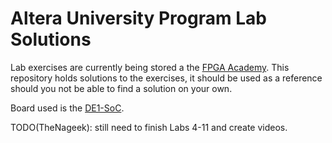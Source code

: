 # Altera University Program Lab Solutions

Lab exercises are currently being stored a the [FPGA Academy](https://fpgacademy.org/courses.html). This repository holds solutions to the exercises, it should be used as a reference should you not be able to find a solution on your own. 

Board used is the [DE1-SoC](https://www.terasic.com.tw/cgi-bin/page/archive.pl?Language=English&No=836).

TODO(TheNageek): still need to finish Labs 4-11 and create videos.
